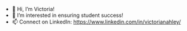 - 👋 Hi, I’m Victoria!
- 👀 I’m interested in ensuring student success!
- 📫 Connect on LinkedIn: https://www.linkedin.com/in/victorianahley/ 


